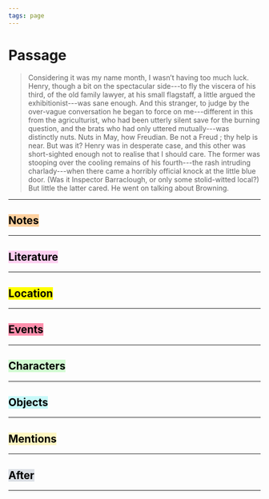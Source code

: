 ```yaml
---
tags: page
---
```


# Passage
> Considering it was my name month, I wasn’t having too much luck. Henry, though a bit on the spectacular side---to fly the viscera of his third, of the old family lawyer, at his small flagstaff, a little argued the exhibitionist---was sane enough. And this stranger, to judge by the over-vague conversation he began to force on me---different in this from the agriculturist, who had been utterly silent save for the burning question, and the brats who had only uttered mutually---was distinctly nuts. Nuts in May, how Freudian. Be not a Freud ; thy help is near. But was it? Henry was in desperate case, and this other was short-sighted enough not to realise that I should care. The former was stooping over the cooling remains of his fourth---the rash intruding charlady---when there came a horribly official knock at the little blue door. (Was it Inspector Barraclough, or only some stolid-witted local?) But little the latter cared. He went on talking about Browning.
---
## <mark style="background: #FFB86CA6;">Notes</mark>
---

## <mark style="background: #FFB8EBA6;">Literature</mark>
---

## <mark class="hltr-purple">Location</mark>
---

## <mark style="background: #FF5582A6;">Events</mark>
---

## <mark style="background: #BBFABBA6;">Characters</mark>
---

## <mark style="background: #ABF7F7A6;">Objects</mark>
---

## <mark style="background: #FFF3A3A6;">Mentions</mark>
---

## <mark style="background: #CACFD9A6;">After</mark>
---
